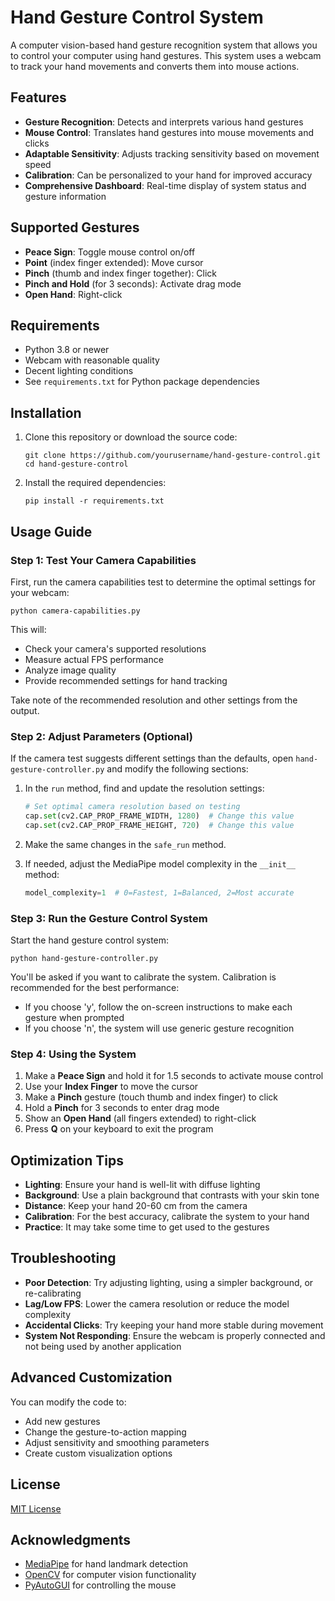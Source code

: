 # Hand Gesture Control System

A computer vision-based hand gesture recognition system that allows you to control your computer using hand gestures. This system uses a webcam to track your hand movements and converts them into mouse actions.

## Features

- **Gesture Recognition**: Detects and interprets various hand gestures
- **Mouse Control**: Translates hand gestures into mouse movements and clicks
- **Adaptable Sensitivity**: Adjusts tracking sensitivity based on movement speed
- **Calibration**: Can be personalized to your hand for improved accuracy
- **Comprehensive Dashboard**: Real-time display of system status and gesture information

## Supported Gestures

- **Peace Sign**: Toggle mouse control on/off
- **Point** (index finger extended): Move cursor
- **Pinch** (thumb and index finger together): Click
- **Pinch and Hold** (for 3 seconds): Activate drag mode
- **Open Hand**: Right-click

## Requirements

- Python 3.8 or newer
- Webcam with reasonable quality
- Decent lighting conditions
- See `requirements.txt` for Python package dependencies

## Installation

1. Clone this repository or download the source code:
   ```
   git clone https://github.com/yourusername/hand-gesture-control.git
   cd hand-gesture-control
   ```

2. Install the required dependencies:
   ```
   pip install -r requirements.txt
   ```

## Usage Guide

### Step 1: Test Your Camera Capabilities

First, run the camera capabilities test to determine the optimal settings for your webcam:

```
python camera-capabilities.py
```

This will:
- Check your camera's supported resolutions
- Measure actual FPS performance
- Analyze image quality
- Provide recommended settings for hand tracking

Take note of the recommended resolution and other settings from the output.

### Step 2: Adjust Parameters (Optional)

If the camera test suggests different settings than the defaults, open `hand-gesture-controller.py` and modify the following sections:

1. In the `run` method, find and update the resolution settings:
   ```python
   # Set optimal camera resolution based on testing
   cap.set(cv2.CAP_PROP_FRAME_WIDTH, 1280)  # Change this value
   cap.set(cv2.CAP_PROP_FRAME_HEIGHT, 720)  # Change this value
   ```

2. Make the same changes in the `safe_run` method.

3. If needed, adjust the MediaPipe model complexity in the `__init__` method:
   ```python
   model_complexity=1  # 0=Fastest, 1=Balanced, 2=Most accurate
   ```

### Step 3: Run the Gesture Control System

Start the hand gesture control system:

```
python hand-gesture-controller.py
```

You'll be asked if you want to calibrate the system. Calibration is recommended for the best performance:

- If you choose 'y', follow the on-screen instructions to make each gesture when prompted
- If you choose 'n', the system will use generic gesture recognition

### Step 4: Using the System

1. Make a **Peace Sign** and hold it for 1.5 seconds to activate mouse control
2. Use your **Index Finger** to move the cursor
3. Make a **Pinch** gesture (touch thumb and index finger) to click
4. Hold a **Pinch** for 3 seconds to enter drag mode
5. Show an **Open Hand** (all fingers extended) to right-click
6. Press **Q** on your keyboard to exit the program

## Optimization Tips

- **Lighting**: Ensure your hand is well-lit with diffuse lighting
- **Background**: Use a plain background that contrasts with your skin tone
- **Distance**: Keep your hand 20-60 cm from the camera
- **Calibration**: For the best accuracy, calibrate the system to your hand
- **Practice**: It may take some time to get used to the gestures

## Troubleshooting

- **Poor Detection**: Try adjusting lighting, using a simpler background, or re-calibrating
- **Lag/Low FPS**: Lower the camera resolution or reduce the model complexity
- **Accidental Clicks**: Try keeping your hand more stable during movement
- **System Not Responding**: Ensure the webcam is properly connected and not being used by another application

## Advanced Customization

You can modify the code to:
- Add new gestures
- Change the gesture-to-action mapping
- Adjust sensitivity and smoothing parameters
- Create custom visualization options

## License

[MIT License](LICENSE)

## Acknowledgments

- [MediaPipe](https://github.com/google/mediapipe) for hand landmark detection
- [OpenCV](https://opencv.org/) for computer vision functionality
- [PyAutoGUI](https://pypi.org/project/PyAutoGUI/) for controlling the mouse